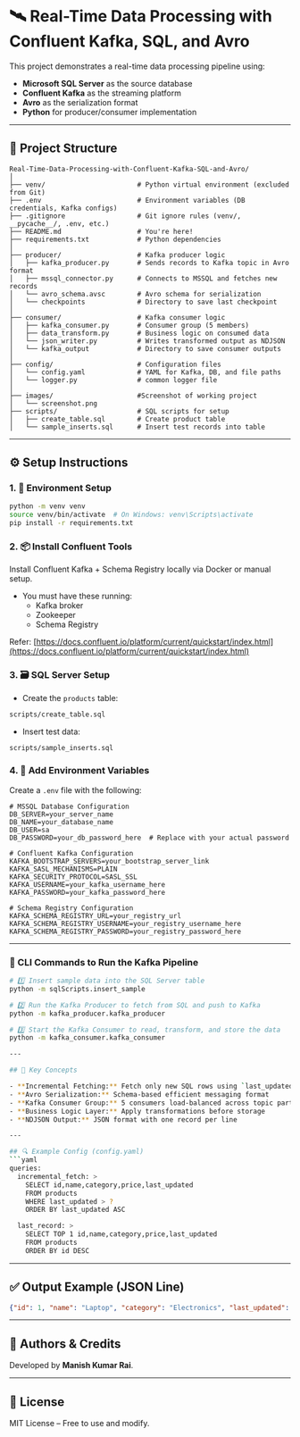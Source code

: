 # 🛰️ Real-Time Data Processing with Confluent Kafka, SQL, and Avro

This project demonstrates a real-time data processing pipeline using:
- **Microsoft SQL Server** as the source database
- **Confluent Kafka** as the streaming platform
- **Avro** as the serialization format
- **Python** for producer/consumer implementation

---

## 📁 Project Structure

```
Real-Time-Data-Processing-with-Confluent-Kafka-SQL-and-Avro/
│
├── venv/                       # Python virtual environment (excluded from Git)
├── .env                        # Environment variables (DB credentials, Kafka configs)
├── .gitignore                  # Git ignore rules (venv/, __pycache__/, .env, etc.)
├── README.md                   # You're here!
├── requirements.txt            # Python dependencies
│
├── producer/                   # Kafka producer logic
│   ├── kafka_producer.py       # Sends records to Kafka topic in Avro format
│   ├── mssql_connector.py      # Connects to MSSQL and fetches new records
│   └── avro_schema.avsc        # Avro schema for serialization
│   └── checkpoints             # Directory to save last checkpoint 
│
├── consumer/                   # Kafka consumer logic
│   ├── kafka_consumer.py       # Consumer group (5 members)
│   ├── data_transform.py       # Business logic on consumed data
│   └── json_writer.py          # Writes transformed output as NDJSON
│   └── kafka_output            # Directory to save consumer outputs
│
├── config/                     # Configuration files
│   └── config.yaml             # YAML for Kafka, DB, and file paths
│   └── logger.py               # common logger file 
│
├── images/                     #Screenshot of working project
│   └── screenshot.png          
├── scripts/                    # SQL scripts for setup
│   ├── create_table.sql        # Create product table
│   └── sample_inserts.sql      # Insert test records into table
```

---

## ⚙️ Setup Instructions

### 1. 🧱 Environment Setup
```bash
python -m venv venv
source venv/bin/activate  # On Windows: venv\Scripts\activate
pip install -r requirements.txt
```

### 2. 📦 Install Confluent Tools
Install Confluent Kafka + Schema Registry locally via Docker or manual setup.

- You must have these running:
  - Kafka broker
  - Zookeeper
  - Schema Registry

Refer: [https://docs.confluent.io/platform/current/quickstart/index.html](https://docs.confluent.io/platform/current/quickstart/index.html)

### 3. 🗃️ SQL Server Setup
- Create the `products` table:
```bash
scripts/create_table.sql
```
- Insert test data:
```bash
scripts/sample_inserts.sql
```

### 4. 🔐 Add Environment Variables
Create a `.env` file with the following:
```env
# MSSQL Database Configuration
DB_SERVER=your_server_name
DB_NAME=your_database_name
DB_USER=sa
DB_PASSWORD=your_db_password_here  # Replace with your actual password

# Confluent Kafka Configuration
KAFKA_BOOTSTRAP_SERVERS=your_bootstrap_server_link
KAFKA_SASL_MECHANISMS=PLAIN
KAFKA_SECURITY_PROTOCOL=SASL_SSL
KAFKA_USERNAME=your_kafka_username_here
KAFKA_PASSWORD=your_kafka_password_here

# Schema Registry Configuration
KAFKA_SCHEMA_REGISTRY_URL=your_registry_url
KAFKA_SCHEMA_REGISTRY_USERNAME=your_registry_username_here
KAFKA_SCHEMA_REGISTRY_PASSWORD=your_registry_password_here
```

---

### 🚀 CLI Commands to Run the Kafka Pipeline

```bash
# 1️⃣ Insert sample data into the SQL Server table
python -m sqlScripts.insert_sample

# 2️⃣ Run the Kafka Producer to fetch from SQL and push to Kafka
python -m kafka_producer.kafka_producer

# 3️⃣ Start the Kafka Consumer to read, transform, and store the data
python -m kafka_consumer.kafka_consumer

---

## 📘 Key Concepts

- **Incremental Fetching:** Fetch only new SQL rows using `last_updated > ?`
- **Avro Serialization:** Schema-based efficient messaging format
- **Kafka Consumer Group:** 5 consumers load-balanced across topic partitions
- **Business Logic Layer:** Apply transformations before storage
- **NDJSON Output:** JSON format with one record per line

---

## 🔍 Example Config (config.yaml)
```yaml
queries:
  incremental_fetch: >
    SELECT id,name,category,price,last_updated
    FROM products
    WHERE last_updated > ?
    ORDER BY last_updated ASC

  last_record: >
    SELECT TOP 1 id,name,category,price,last_updated
    FROM products
    ORDER BY id DESC
```

---

## ✅ Output Example (JSON Line)
```json
{"id": 1, "name": "Laptop", "category": "Electronics", "last_updated": "2025-08-03T14:21:33"}
```

---

## 🧠 Authors & Credits
Developed by **Manish Kumar Rai**.

---

## 📄 License
MIT License – Free to use and modify.